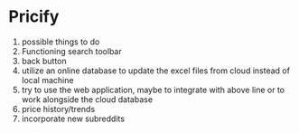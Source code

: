 # Pricify
1. possible things to do
2. Functioning search toolbar
3. back button
4. utilize an online database to update the excel files from cloud instead of local machine
5. try to use the web application, maybe to integrate with above line or to work alongside the cloud database
6. price history/trends
7. incorporate new subreddits
